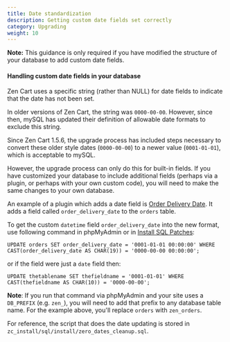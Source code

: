 ```yaml
---
title: Date standardization 
description: Getting custom date fields set correctly 
category: Upgrading
weight: 10
---
```


**Note:** This guidance is only required if you have modified the structure
of your database to add custom date fields.  

#### Handling custom date fields in your database 
Zen Cart uses a specific string (rather than NULL) for date fields to indicate that the date has not been set. 

In older versions of Zen Cart, the string was `0000-00-00`.  However, since then, mySQL has updated their definition of allowable date formats to exclude this string.  

Since Zen Cart 1.5.6, the upgrade process has included steps necessary to convert these older style dates (`0000-00-00`) to a newer value (`0001-01-01`), which is acceptable to mySQL. 

However, the upgrade process can only do this for built-in fields.  If you have customized your database to include additional fields (perhaps via a plugin, or perhaps with your own custom code), you will need to make the same changes to your own database. 

An example of a plugin which adds a date field is [Order Delivery Date](https://www.zen-cart.com/downloads.php?do=file&id=683).  It adds a field called `order_delivery_date` to the `orders` table. 

To get the custom `datetime` field `order_delivery_date` into the new format, use following command in phpMyAdmin or in [Install SQL Patches](/user/admin_pages/tools/install_sql_patches/): 

```
UPDATE orders SET order_delivery_date = '0001-01-01 00:00:00' WHERE CAST(order_delivery_date AS CHAR(19)) = '0000-00-00 00:00:00';
```

or if the field were just a `date` field then:
```
UPDATE thetablename SET thefieldname = '0001-01-01' WHERE CAST(thefieldname AS CHAR(10)) = '0000-00-00';
```

**Note**: If you run that command via phpMyAdmin and your site uses a `DB_PREFIX` (e.g. `zen_`), you will need to add that prefix to any database table name.  For the example above, you'll replace `orders` with `zen_orders`.



For reference, the script that does the date updating is stored in `zc_install/sql/install/zero_dates_cleanup.sql`.

